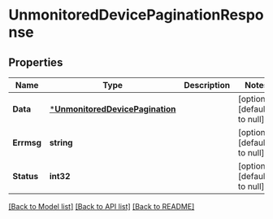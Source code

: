 # UnmonitoredDevicePaginationResponse

## Properties
Name | Type | Description | Notes
------------ | ------------- | ------------- | -------------
**Data** | [***UnmonitoredDevicePagination**](UnmonitoredDevicePagination.md) |  | [optional] [default to null]
**Errmsg** | **string** |  | [optional] [default to null]
**Status** | **int32** |  | [optional] [default to null]

[[Back to Model list]](../README.md#documentation-for-models) [[Back to API list]](../README.md#documentation-for-api-endpoints) [[Back to README]](../README.md)


